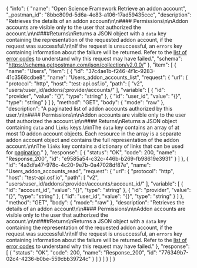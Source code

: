 {
  "info": {
    "name": "Open Science Framework Retrieve an addon account",
    "_postman_id": "8bbc809d-5d6a-4e83-a106-17ad59435ccc",
    "description": "Retrieves the details of an addon account\n\n#### Permissions\n\nAddon accounts are visible only to the user that authorized the account.\n\n####Returns\nReturns a JSON object with a `data` key containing the representation of the requested addon account, if the request was successful.\n\nIf the request is unsuccessful, an `errors` key containing information about the failure will be returned. Refer to the [list of error codes](#Introduction_error_codes) to understand why this request may have failed.",
    "schema": "https://schema.getpostman.com/json/collection/v2.0.0/"
  },
  "item": [
    {
      "name": "Users",
      "item": [
        {
          "id": "37c4ae1b-f246-4f1c-9283-41c3568cdbe8",
          "name": "Users_addon_accounts_list",
          "request": {
            "url": {
              "protocol": "http",
              "host": "test-api.osf.io",
              "path": [
                "v2",
                "users/:user_id/addons/:provider/accounts/"
              ],
              "variable": [
                {
                  "id": "provider",
                  "value": "{}",
                  "type": "string"
                },
                {
                  "id": "user_id",
                  "value": "{}",
                  "type": "string"
                }
              ]
            },
            "method": "GET",
            "body": {
              "mode": "raw"
            },
            "description": "A paginated list of addon accounts authorized by this user.\n\n#### Permissions\n\nAddon accounts are visible only to the user that authorized the account.\n\n#### Returns\nReturns a JSON object containing `data` and `links` keys.\n\nThe `data` key contains an array of at most 10 addon account objects. Each resource in the array is a separate  addon account object and contains the full representation of the addon account.\n\nThe `links` key contains a dictionary of links that can be used for [pagination](#Introduction_pagination)."
          },
          "response": [
            {
              "status": "OK",
              "code": 200,
              "name": "Response_200",
              "id": "e9585a54-c32c-446b-b269-fb98619e3931"
            }
          ]
        },
        {
          "id": "4a3dfa47-978c-4c20-9e7b-0a47028df87e",
          "name": "Users_addon_accounts_read",
          "request": {
            "url": {
              "protocol": "http",
              "host": "test-api.osf.io",
              "path": [
                "v2",
                "users/:user_id/addons/:provider/accounts/:account_id/"
              ],
              "variable": [
                {
                  "id": "account_id",
                  "value": "{}",
                  "type": "string"
                },
                {
                  "id": "provider",
                  "value": "{}",
                  "type": "string"
                },
                {
                  "id": "user_id",
                  "value": "{}",
                  "type": "string"
                }
              ]
            },
            "method": "GET",
            "body": {
              "mode": "raw"
            },
            "description": "Retrieves the details of an addon account\n\n#### Permissions\n\nAddon accounts are visible only to the user that authorized the account.\n\n####Returns\nReturns a JSON object with a `data` key containing the representation of the requested addon account, if the request was successful.\n\nIf the request is unsuccessful, an `errors` key containing information about the failure will be returned. Refer to the [list of error codes](#Introduction_error_codes) to understand why this request may have failed."
          },
          "response": [
            {
              "status": "OK",
              "code": 200,
              "name": "Response_200",
              "id": "776349b7-02c4-4236-b0be-559cbb39724c"
            }
          ]
        }
      ]
    }
  ]
}